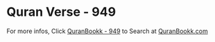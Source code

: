 # Quran Verse - 949 

For more infos, Click [QuranBookk - 949](https://www.quranbookk.com/quran/search?q=949) to Search at [QuranBookk.com](http://quranbookk.com/)